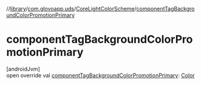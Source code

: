 //[library](../../../index.md)/[com.glovoapp.uds](../index.md)/[CoreLightColorScheme](index.md)/[componentTagBackgroundColorPromotionPrimary](component-tag-background-color-promotion-primary.md)

# componentTagBackgroundColorPromotionPrimary

[androidJvm]\
open override val [componentTagBackgroundColorPromotionPrimary](component-tag-background-color-promotion-primary.md): [Color](https://developer.android.com/reference/kotlin/androidx/compose/ui/graphics/Color.html)
